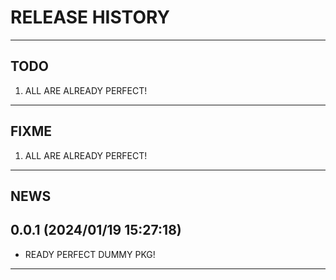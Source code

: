 # RELEASE HISTORY

********************************************************************************
## TODO
1. ALL ARE ALREADY PERFECT!  

********************************************************************************
## FIXME
1. ALL ARE ALREADY PERFECT!  

********************************************************************************
## NEWS

0.0.1 (2024/01/19 15:27:18)
------------------------------
- READY PERFECT DUMMY PKG!  



********************************************************************************
